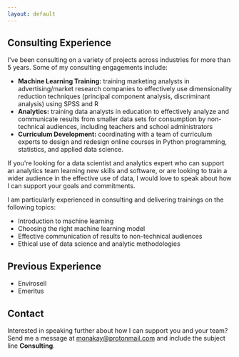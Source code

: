 ```yaml
---
layout: default
---
```


## Consulting Experience
I've been consulting on a variety of projects across industries for more than 5 years. Some of my consulting engagements include:

- **Machine Learning Training:** training marketing analysts in advertising/market research companies to effectively use dimensionality reduction techniques (principal component analysis, discriminant analysis) using SPSS and R
- **Analytics:** training data analysts in education to effectively analyze and communicate results from smaller data sets for consumption by non-technical audiences, including teachers and school administrators
- **Curriculum Development:** coordinating with a team of curriculum experts to design and redesign online courses in Python programming, statistics, and applied data science.

If you're looking for a data scientist and analytics expert who can support an analytics team learning new skills and software, or are looking to train a wider audience in the effective use of data, I would love to speak about how I can support your goals and commitments.

I am particularly experienced in consulting and delivering trainings on the following topics:
- Introduction to machine learning
- Choosing the right machine learning model
- Effective communication of results to non-technical audiences
- Ethical use of data science and analytic methodologies

## Previous Experience
- Envirosell
- Emeritus

## Contact

Interested in speaking further about how I can support you and your team? Send me a message at [monakay@protonmail.com](mailto:monakay@protonmail.com) and include the subject line **Consulting**.
